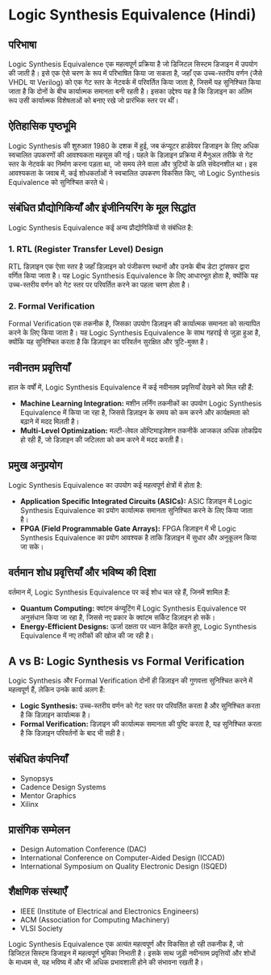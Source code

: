 # Logic Synthesis Equivalence (Hindi)

## परिभाषा
Logic Synthesis Equivalence एक महत्वपूर्ण प्रक्रिया है जो डिजिटल सिस्टम डिजाइन में उपयोग की जाती है। इसे एक ऐसे चरण के रूप में परिभाषित किया जा सकता है, जहाँ एक उच्च-स्तरीय वर्णन (जैसे VHDL या Verilog) को एक गेट स्तर के नेटवर्क में परिवर्तित किया जाता है, जिसमें यह सुनिश्चित किया जाता है कि दोनों के बीच कार्यात्मक समानता बनी रहती है। इसका उद्देश्य यह है कि डिज़ाइन का अंतिम रूप उसी कार्यात्मक विशेषताओं को बनाए रखे जो प्रारंभिक स्तर पर थीं।

## ऐतिहासिक पृष्ठभूमि
Logic Synthesis की शुरुआत 1980 के दशक में हुई, जब कंप्यूटर हार्डवेयर डिजाइन के लिए अधिक स्वचालित उपकरणों की आवश्यकता महसूस की गई। पहले के डिज़ाइन प्रक्रिया में मैनुअल तरीके से गेट स्तर के नेटवर्क का निर्माण करना पड़ता था, जो समय लेने वाला और त्रुटियों के प्रति संवेदनशील था। इस आवश्यकता के जवाब में, कई शोधकर्ताओं ने स्वचालित उपकरण विकसित किए, जो Logic Synthesis Equivalence को सुनिश्चित करते थे।

## संबंधित प्रौद्योगिकियाँ और इंजीनियरिंग के मूल सिद्धांत
Logic Synthesis Equivalence कई अन्य प्रौद्योगिकियों से संबंधित है:

### 1. RTL (Register Transfer Level) Design
RTL डिज़ाइन एक ऐसा स्तर है जहाँ डिज़ाइन को पंजीकरण स्थानों और उनके बीच डेटा ट्रांसफर द्वारा वर्णित किया जाता है। यह Logic Synthesis Equivalence के लिए आधारभूत होता है, क्योंकि यह उच्च-स्तरीय वर्णन को गेट स्तर पर परिवर्तित करने का पहला चरण होता है।

### 2. Formal Verification
Formal Verification एक तकनीक है, जिसका उपयोग डिज़ाइन की कार्यात्मक समानता को सत्यापित करने के लिए किया जाता है। यह Logic Synthesis Equivalence के साथ गहराई से जुड़ा हुआ है, क्योंकि यह सुनिश्चित करता है कि डिज़ाइन का परिवर्तन सुरक्षित और त्रुटि-मुक्त है।

## नवीनतम प्रवृत्तियाँ
हाल के वर्षों में, Logic Synthesis Equivalence में कई नवीनतम प्रवृत्तियाँ देखने को मिल रही हैं:

- **Machine Learning Integration:** मशीन लर्निंग तकनीकों का उपयोग Logic Synthesis Equivalence में किया जा रहा है, जिससे डिज़ाइन के समय को कम करने और कार्यक्षमता को बढ़ाने में मदद मिलती है।
- **Multi-Level Optimization:** मल्टी-लेवल ऑप्टिमाइज़ेशन तकनीकें आजकल अधिक लोकप्रिय हो रही हैं, जो डिज़ाइन की जटिलता को कम करने में मदद करती हैं।

## प्रमुख अनुप्रयोग
Logic Synthesis Equivalence का उपयोग कई महत्वपूर्ण क्षेत्रों में होता है:

- **Application Specific Integrated Circuits (ASICs):** ASIC डिज़ाइन में Logic Synthesis Equivalence का प्रयोग कार्यात्मक समानता सुनिश्चित करने के लिए किया जाता है।
- **FPGA (Field Programmable Gate Arrays):** FPGA डिज़ाइन में भी Logic Synthesis Equivalence का प्रयोग आवश्यक है ताकि डिज़ाइन में सुधार और अनुकूलन किया जा सके।

## वर्तमान शोध प्रवृत्तियाँ और भविष्य की दिशा
वर्तमान में, Logic Synthesis Equivalence पर कई शोध चल रहे हैं, जिनमें शामिल हैं:

- **Quantum Computing:** क्वांटम कंप्यूटिंग में Logic Synthesis Equivalence पर अनुसंधान किया जा रहा है, जिससे नए प्रकार के क्वांटम सर्किट डिज़ाइन हो सकें।
- **Energy-Efficient Designs:** ऊर्जा दक्षता पर ध्यान केंद्रित करते हुए, Logic Synthesis Equivalence में नए तरीकों की खोज की जा रही है।

## A vs B: Logic Synthesis vs Formal Verification
Logic Synthesis और Formal Verification दोनों ही डिज़ाइन की गुणवत्ता सुनिश्चित करने में महत्वपूर्ण हैं, लेकिन उनके कार्य अलग हैं:

- **Logic Synthesis:** उच्च-स्तरीय वर्णन को गेट स्तर पर परिवर्तित करता है और सुनिश्चित करता है कि डिज़ाइन कार्यात्मक है।
- **Formal Verification:** डिज़ाइन की कार्यात्मक समानता की पुष्टि करता है, यह सुनिश्चित करता है कि डिज़ाइन परिवर्तनों के बाद भी सही है।

## संबंधित कंपनियाँ
- Synopsys
- Cadence Design Systems
- Mentor Graphics
- Xilinx

## प्रासंगिक सम्मेलन
- Design Automation Conference (DAC)
- International Conference on Computer-Aided Design (ICCAD)
- International Symposium on Quality Electronic Design (ISQED)

## शैक्षणिक संस्थाएँ
- IEEE (Institute of Electrical and Electronics Engineers)
- ACM (Association for Computing Machinery)
- VLSI Society

Logic Synthesis Equivalence एक अत्यंत महत्वपूर्ण और विकसित हो रही तकनीक है, जो डिजिटल सिस्टम डिजाइन में महत्वपूर्ण भूमिका निभाती है। इसके साथ जुड़ी नवीनतम प्रवृत्तियों और शोधों के माध्यम से, यह भविष्य में और भी अधिक प्रभावशाली होने की संभावना रखती है।